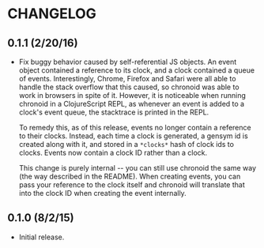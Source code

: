 # CHANGELOG

## 0.1.1 (2/20/16)

* Fix buggy behavior caused by self-referential JS objects. An event object contained a reference to its clock, and a clock contained a queue of events. Interestingly, Chrome, Firefox and Safari were all able to handle the stack overflow that this caused, so chronoid was able to work in browsers in spite of it. However, it is noticeable when running chronoid in a ClojureScript REPL, as whenever an event is added to a clock's event queue, the stacktrace is printed in the REPL.

  To remedy this, as of this release, events no longer contain a reference to their clocks. Instead, each time a clock is generated, a gensym id is created along with it, and stored in a `*clocks*` hash of clock ids to clocks. Events now contain a clock ID rather than a clock.

  This change is purely internal -- you can still use chronoid the same way (the way described in the README). When creating events, you can pass your reference to the clock itself and chronoid will translate that into the clock ID when creating the event internally.

## 0.1.0 (8/2/15)

* Initial release.
